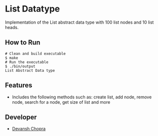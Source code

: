 # List Datatype
Implementation of the List abstract data type with 100 list nodes and 10 list heads.

## How to Run
```
# Clean and build executable
$ make
# Run the executable
$ ./bin/output
List Abstract Data type
```

## Features 
- Includes the following methods such as: create list, add node, remove node, search for a node, get size of list and more

## Developer
- [Devansh Chopra](https://github.com/dchop)